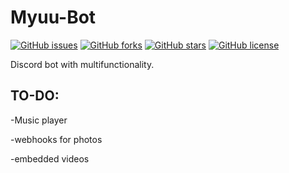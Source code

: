 
# Myuu-Bot
[![GitHub issues](https://img.shields.io/github/issues/ddo94/Myuu-Bot)](https://github.com/ddo94/Myuu-Bot/issues)
[![GitHub forks](https://img.shields.io/github/forks/ddo94/Myuu-Bot)](https://github.com/ddo94/Myuu-Bot/forks)
[![GitHub stars](https://img.shields.io/github/stars/ddo94/Myuu-Bot)](https://github.com/ddo94/Myuu-Bot/stars)
[![GitHub license](https://img.shields.io/github/license/ddo94/Myuu-Bot)](https://github.com/ddo94/Myuu-Bot/license)

Discord bot with multifunctionality.

## TO-DO:
-Music player

-webhooks for photos 

-embedded videos
